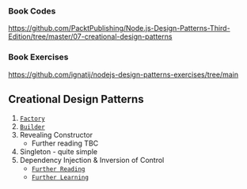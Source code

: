 ### Book Codes
https://github.com/PacktPublishing/Node.js-Design-Patterns-Third-Edition/tree/master/07-creational-design-patterns

### Book Exercises

https://github.com/ignatij/nodejs-design-patterns-exercises/tree/main

## Creational Design Patterns

1. [`Factory`](consoleColorFactory.js)
2. [`Builder`](./builder.js)
3. Revealing Constructor
    - Further reading TBC
4. Singleton - quite simple
5. Dependency Injection & Inversion of Control
    - [`Further Reading`](https://martinfowler.com/articles/injection.html)
    - [`Further Learning`](https://inversify.io/)

